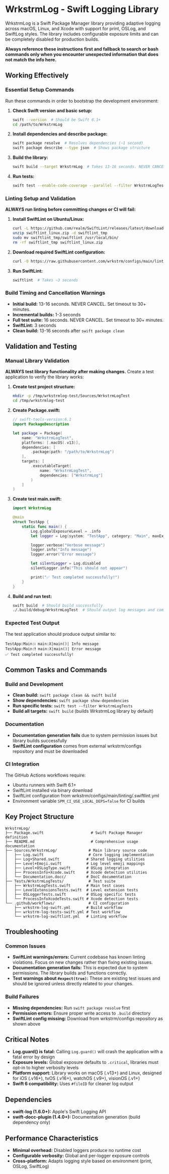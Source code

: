 # WrkstrmLog - Swift Logging Library

WrkstrmLog is a Swift Package Manager library providing adaptive logging across macOS, Linux, and
Xcode with support for print, OSLog, and SwiftLog styles. The library includes configurable exposure
limits and can be completely disabled for production builds.

**Always reference these instructions first and fallback to search or bash commands only when you
encounter unexpected information that does not match the info here.**

## Working Effectively

### Essential Setup Commands

Run these commands in order to bootstrap the development environment:

1. **Check Swift version and basic setup:**

   ```bash
   swift --version  # Should be Swift 6.1+
   cd /path/to/WrkstrmLog
   ```

2. **Install dependencies and describe package:**

   ```bash
   swift package resolve  # Resolves dependencies (~1 second)
   swift package describe --type json  # Shows package structure
   ```

3. **Build the library:**

   ```bash
   swift build --target WrkstrmLog  # Takes 13-16 seconds. NEVER CANCEL. Set timeout to 30+ minutes.
   ```

4. **Run tests:**

   ```bash
   swift test --enable-code-coverage --parallel --filter WrkstrmLogTests  # Takes 16 seconds. NEVER CANCEL. Set timeout to 30+ minutes.
   ```

### Linting Setup and Validation

**ALWAYS run linting before committing changes or CI will fail:**

1. **Install SwiftLint on Ubuntu/Linux:**

   ```bash
   curl -L https://github.com/realm/SwiftLint/releases/latest/download/swiftlint_linux.zip -o swiftlint_linux.zip
   unzip swiftlint_linux.zip -d swiftlint_tmp
   sudo mv swiftlint_tmp/swiftlint /usr/local/bin/
   rm -rf swiftlint_tmp swiftlint_linux.zip
   ```

2. **Download required SwiftLint configuration:**

   ```bash
   curl -O https://raw.githubusercontent.com/wrkstrm/configs/main/linting/.swiftlint.yml
   ```

3. **Run SwiftLint:**

   ```bash
   swiftlint  # Takes ~3 seconds
   ```

### Build Timing and Cancellation Warnings

- **Initial build:** 13-16 seconds. NEVER CANCEL. Set timeout to 30+ minutes.
- **Incremental builds:** 1-3 seconds
- **Full test suite:** 16 seconds. NEVER CANCEL. Set timeout to 30+ minutes.
- **SwiftLint:** 3 seconds
- **Clean build:** 13-16 seconds after `swift package clean`

## Validation and Testing

### Manual Library Validation

**ALWAYS test library functionality after making changes.** Create a test application to verify the
library works:

1. **Create test project structure:**

   ```bash
   mkdir -p /tmp/wrkstrmlog-test/Sources/WrkstrmLogTest
   cd /tmp/wrkstrmlog-test
   ```

2. **Create Package.swift:**

   ```swift
   // swift-tools-version:6.1
   import PackageDescription

   let package = Package(
       name: "WrkstrmLogTest",
       platforms: [.macOS(.v13)],
       dependencies: [
           .package(path: "/path/to/WrkstrmLog")
       ],
       targets: [
           .executableTarget(
               name: "WrkstrmLogTest",
               dependencies: ["WrkstrmLog"]
           )
       ]
   )
   ```

3. **Create test main.swift:**

   ```swift
   import WrkstrmLog

   @main
   struct TestApp {
       static func main() {
           Log.globalExposureLevel = .info
           let logger = Log(system: "TestApp", category: "Main", maxExposureLevel: .trace)

           logger.verbose("Verbose message")
           logger.info("Info message")
           logger.error("Error message")

           let silentLogger = Log.disabled
           silentLogger.info("This should not appear")

           print("✅ Test completed successfully!")
       }
   }
   ```

4. **Build and run test:**

   ```bash
   swift build  # Should build successfully
   ./.build/debug/WrkstrmLogTest  # Should output log messages and complete
   ```

### Expected Test Output

The test application should produce output similar to:

```
TestApp:Main:ℹ️ main:X|main()| Info message
TestApp:Main:❗ main:X|main()| Error message
✅ Test completed successfully!
```

## Common Tasks and Commands

### Build and Development

- **Clean build:** `swift package clean && swift build`
- **Show dependencies:** `swift package show-dependencies`
- **Run specific tests:** `swift test --filter WrkstrmLogTests`
- **Build all targets:** `swift build` (builds WrkstrmLog library by default)

### Documentation

- **Documentation generation fails** due to system permission issues but library builds successfully
- **SwiftLint configuration** comes from external wrkstrm/configs repository and must be downloaded

### CI Integration

The GitHub Actions workflows require:

- Ubuntu runners with Swift 6.1+
- SwiftLint installed via binary download
- SwiftLint configuration from wrkstrm/configs/main/linting/.swiftlint.yml
- Environment variable `SPM_CI_USE_LOCAL_DEPS=false` for CI builds

## Key Project Structure

```
WrkstrmLog/
├── Package.swift                     # Swift Package Manager definition
├── README.md                         # Comprehensive usage documentation
├── Sources/WrkstrmLog/              # Main library source code
│   ├── Log.swift                    # Core logging implementation
│   ├── Log+Shared.swift            # Shared logging utilities
│   ├── Level+Emoji.swift           # Log level emoji mappings
│   ├── Level+OSLogType.swift       # OSLog integration
│   ├── ProcessInfo+Xcode.swift     # Xcode detection utilities
│   └── Documentation.docc/         # DocC documentation
├── Tests/WrkstrmLogTests/           # Test suite
│   ├── WrkstrmLogTests.swift       # Main test cases
│   ├── LevelExtensionsTests.swift  # Level extension tests
│   ├── OSLoggerTests.swift         # OSLog specific tests
│   └── ProcessInfoXcodeTests.swift # Xcode detection tests
└── .github/workflows/               # CI configuration
    ├── wrkstrm-log-swift.yml       # Build workflow
    ├── wrkstrm-log-tests-swift.yml # Test workflow
    └── wrkstrm-log-swiftlint.yml   # Linting workflow
```

## Troubleshooting

### Common Issues

- **SwiftLint warnings/errors:** Current codebase has known linting violations. Focus on new changes
  rather than fixing existing issues.
- **Documentation generation fails:** This is expected due to system permissions. The library builds
  and functions correctly.
- **Test warnings about `#expect(true)`:** These are existing test issues and should be ignored
  unless directly related to your changes.

### Build Failures

- **Missing dependencies:** Run `swift package resolve` first
- **Permission errors:** Ensure proper write access to `.build` directory
- **SwiftLint config missing:** Download from wrkstrm/configs repository as shown above

## Critical Notes

- **Log.guard() is fatal:** Calling `Log.guard()` will crash the application with a fatal error by
  design
- **Exposure levels:** Global exposure defaults to `.critical`, libraries must opt-in to higher
  verbosity levels
- **Platform support:** Library works on macOS (.v13+) and Linux, designed for iOS (.v16+), tvOS
  (.v16+), watchOS (.v9+), visionOS (.v1+)
- **Swift 6 compatibility:** Uses `#fileID` for cleaner log output

## Dependencies

- **swift-log (1.6.0+):** Apple's Swift Logging API
- **swift-docc-plugin (1.4.0+):** Documentation generation (build dependency only)

## Performance Characteristics

- **Minimal overhead:** Disabled loggers produce no runtime cost
- **Configurable verbosity:** Global and per-logger exposure controls
- **Cross-platform:** Adapts logging style based on environment (print, OSLog, SwiftLog)
